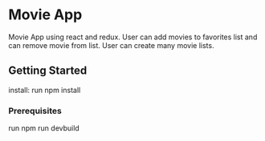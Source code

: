 # Movie App

Movie App using react and redux. User can add movies to favorites list and can remove movie from list. User can create many movie lists.

## Getting Started

install:
run npm install

### Prerequisites
run npm run devbuild

